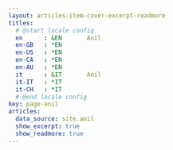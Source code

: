 ```yaml
---
layout: articles-item-cover-excerpt-readmore
titles:
  # @start locale config
  en      : &EN       Anil
  en-GB   : *EN
  en-US   : *EN
  en-CA   : *EN
  en-AU   : *EN
  it      : &IT       Anil
  it-IT   : *IT
  it-CH   : *IT
  # @end locale config
key: page-anil
articles:
  data_source: site.anil
  show_excerpt: true
  show_readmore: true
---
```


